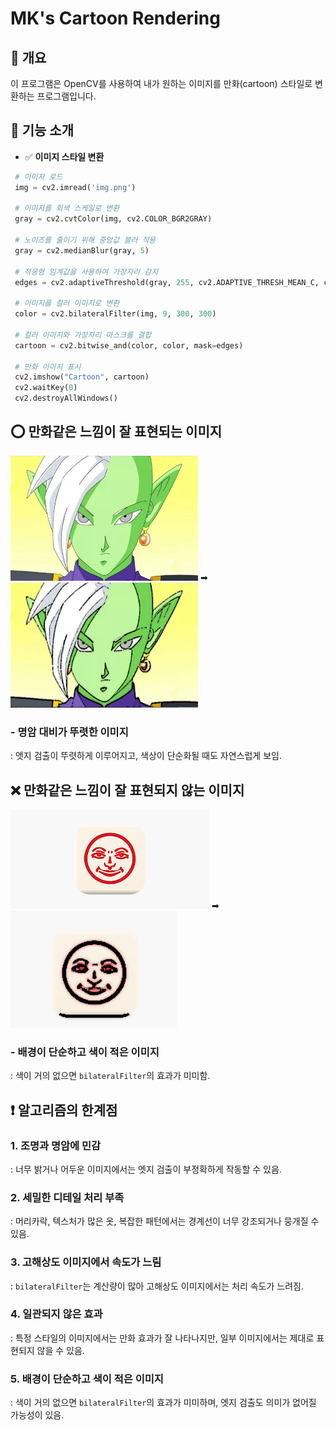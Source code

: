 # MK's Cartoon Rendering

## 📌 개요
이 프로그램은 OpenCV를 사용하여 내가 원하는 이미지를 만화(cartoon) 스타일로 변환하는 프로그램입니다.   

## :memo: 기능 소개
- ✅ **이미지 스타일 변환**
```python
 # 이미지 로드
 img = cv2.imread('img.png')

 # 이미지를 회색 스케일로 변환
 gray = cv2.cvtColor(img, cv2.COLOR_BGR2GRAY)

 # 노이즈를 줄이기 위해 중앙값 블러 적용
 gray = cv2.medianBlur(gray, 5)

 # 적응형 임계값을 사용하여 가장자리 감지
 edges = cv2.adaptiveThreshold(gray, 255, cv2.ADAPTIVE_THRESH_MEAN_C, cv2.THRESH_BINARY, 9, 9)

 # 이미지를 컬러 이미지로 변환
 color = cv2.bilateralFilter(img, 9, 300, 300)

 # 컬러 이미지와 가장자리 마스크를 결합
 cartoon = cv2.bitwise_and(color, color, mask=edges)

 # 만화 이미지 표시
 cv2.imshow("Cartoon", cartoon)
 cv2.waitKey(0)
 cv2.destroyAllWindows()
```
## :o: 만화같은 느낌이 잘 표현되는 이미지
<img src="https://github.com/Mean-Key/MK_CV_CR/blob/main/img/character.png" width="300" height="200"/>  ➡  <img src="https://github.com/Mean-Key/MK_CV_CR/blob/main/img/character-cr.png" width="300" height="200"/>

### - 명암 대비가 뚜렷한 이미지
: 엣지 검출이 뚜렷하게 이루어지고, 색상이 단순화될 때도 자연스럽게 보임.

## :x: 만화같은 느낌이 잘 표현되지 않는 이미지
<img src="https://github.com/Mean-Key/MK_CV_CR/blob/main/img/face.png"/> ➡  <img src="https://github.com/Mean-Key/MK_CV_CR/blob/main/img/face-cr.png">

### - 배경이 단순하고 색이 적은 이미지   
: 색이 거의 없으면 `bilateralFilter`의 효과가 미미함.

## :heavy_exclamation_mark: 알고리즘의 한계점
### 1. 조명과 명암에 민감
: 너무 밝거나 어두운 이미지에서는 엣지 검출이 부정확하게 작동할 수 있음.
### 2. 세밀한 디테일 처리 부족 
: 머리카락, 텍스처가 많은 옷, 복잡한 패턴에서는 경계선이 너무 강조되거나 뭉개질 수 있음.
### 3. 고해상도 이미지에서 속도가 느림 
: `bilateralFilter`는 계산량이 많아 고해상도 이미지에서는 처리 속도가 느려짐.
### 4. 일관되지 않은 효과 
: 특정 스타일의 이미지에서는 만화 효과가 잘 나타나지만, 일부 이미지에서는 제대로 표현되지 않을 수 있음.
### 5. 배경이 단순하고 색이 적은 이미지   
: 색이 거의 없으면 `bilateralFilter`의 효과가 미미하며, 엣지 검출도 의미가 없어질 가능성이 있음.

